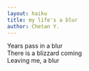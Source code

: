 ```yaml
---
layout: haiku
title: my life's a blur
author: Chetan Y.
---
```


Years pass in a blur <br>
There is a blizzard coming <br>
Leaving me, a blur <br>
